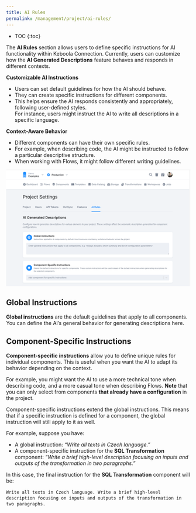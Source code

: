 ```yaml
---
title: AI Rules
permalink: /management/project/ai-rules/
---
```


* TOC
{:toc}

The **AI Rules** section allows users to define specific instructions for AI functionality within Keboola Connection. Currently, users can customize how the **AI Generated Descriptions** feature behaves and responds in different contexts.

**Customizable AI Instructions**

- Users can set default guidelines for how the AI should behave.
- They can create specific instructions for different components.
- This helps ensure the AI responds consistently and appropriately, following user-defined styles.  
  For instance, users might instruct the AI to write all descriptions in a specific language.

**Context-Aware Behavior**

- Different components can have their own specific rules.
- For example, when describing code, the AI might be instructed to follow a particular descriptive structure.
- When working with Flows, it might follow different writing guidelines.

![screenshot.png](screenshot.png)

## Global Instructions

**Global instructions** are the default guidelines that apply to all components. You can define the AI’s general behavior for generating descriptions here.

## Component-Specific Instructions

**Component-specific instructions** allow you to define unique rules for individual components. This is useful when you want the AI to adapt its behavior depending on the context.  

For example, you might want the AI to use a more technical tone when describing code, and a more casual tone when describing Flows. **Note** that you can only select from components **that already have a configuration** in the project.

Component-specific instructions extend the global instructions. This means that if a specific instruction is defined for a component, the global instruction will still apply to it as well.

For example, suppose you have:
- A global instruction: _“Write all texts in Czech language.”_
- A component-specific instruction for the **SQL Transformation** component: _“Write a brief high-level description focusing on inputs and outputs of the transformation in two paragraphs.”_

In this case, the final instruction for the **SQL Transformation** component will be:

```
Write all texts in Czech language. Write a brief high-level description focusing on inputs and outputs of the transformation in two paragraphs.
```